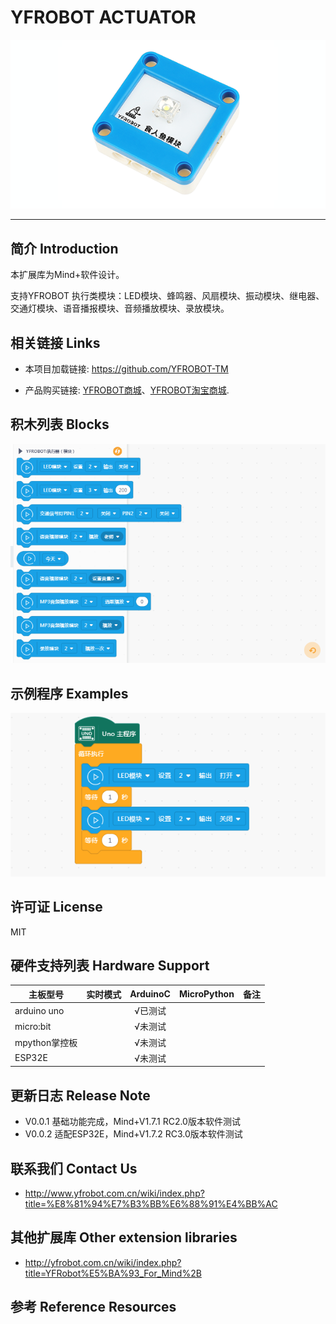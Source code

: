 # YFROBOT ACTUATOR

![](./arduinoC/_images/featured.png)

---------------------------------------------------------

## 简介 Introduction

本扩展库为Mind+软件设计。

支持YFROBOT 执行类模块：LED模块、蜂鸣器、风扇模块、振动模块、继电器、交通灯模块、语音播报模块、音频播放模块、录放模块。


## 相关链接 Links
* 本项目加载链接: https://github.com/YFROBOT-TM

* 产品购买链接: [YFROBOT商城](https://www.yfrobot.com/)、[YFROBOT淘宝商城](https://yfrobot.taobao.com/).


## 积木列表 Blocks
![](./arduinoC/_images/blocks.png)


## 示例程序 Examples
![](./arduinoC/_images/example.png)


## 许可证 License
MIT


## 硬件支持列表 Hardware Support
主板型号                | 实时模式    | ArduinoC   | MicroPython    | 备注
------------------ | :----------: | :----------: | :---------: | -----
arduino uno        |             |       √已测试       |             | 
micro:bit        |             |       √未测试       |             | 
mpython掌控板        |             |        √未测试      |             | 
ESP32E        |             |       √未测试        |             | 


## 更新日志 Release Note
* V0.0.1  基础功能完成，Mind+V1.7.1 RC2.0版本软件测试
* V0.0.2  适配ESP32E，Mind+V1.7.2 RC3.0版本软件测试


## 联系我们 Contact Us
* http://www.yfrobot.com.cn/wiki/index.php?title=%E8%81%94%E7%B3%BB%E6%88%91%E4%BB%AC

## 其他扩展库 Other extension libraries
* http://yfrobot.com.cn/wiki/index.php?title=YFRobot%E5%BA%93_For_Mind%2B

## 参考 Reference Resources